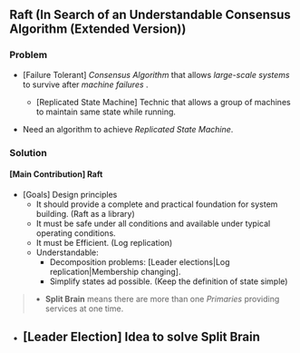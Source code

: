 ## Raft (In Search of an Understandable Consensus Algorithm (Extended Version))

### Problem
- [Failure Tolerant] *Consensus Algorithm* that allows *large-scale systems* to survive after *machine failures* .
	- [Replicated State Machine] Technic that allows a group of machines to maintain same state while running.

- Need an algorithm to achieve *Replicated State Machine*.

### Solution
#### [Main Contribution] Raft
- [Goals] Design principles
	- It should provide a complete and practical foundation for system building. (Raft as a library)
	- It must be safe under all conditions and available under typical operating conditions.
	- It must be Efficient. (Log replication)
	- Understandable:
		- Decomposition problems: [Leader elections|Log replication|Membership changing].
		- Simplify states ad possible. (Keep the definition of state simple)

> - **Split Brain** means there are more than one *Primaries* providing services at one time.
>

- **[Leader Election]** Idea to solve **Split Brain**
	- 